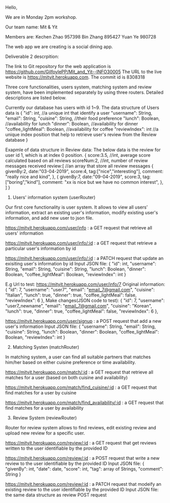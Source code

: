 Hello,

We are in Monday 2pm workshop. 

Our team name: Mit & Yit

Members are:  Kechen Zhao 957398
              Bin Zhang   895427
              Yuan Ye     980728

The web app we are creating is a social dining app.

Deliverable 2 descrpition:

The link to Git repository for the web application is https://github.com/GilfoylePP/Mit_and_Yit--INFO30005
The URL to the live website is https://mityit.herokuapp.com.
The commit id is 8308318


Three core functionalities, users system, matching system and review system, have been implemented separately by using three routers. Detailed descriptions are listed below. 

Currently our database has users with id 1~9. The data structure of Users data is 
{
  "id": int,  //a unique int that identify a user
  "username": String,
  "email": String,
  "cuisine": String, //their food preference
  "lunch": Boolean, //availability for lunch 
  "dinner": Boolean, //availability for dinner
  "coffee_lightMeal": Boolean, //availability for coffee
  "reviewIndex": int //a unique index position that help to retrieve user's review from the Review database
}

Exapmle of data structure in Review data: The below data is the review for user id 1, which is at index 0 position. 
{
        score:3.5, //int, average score calculated based on all reviews
        scoreNum:2, //int, number of review messages received
        review:[ //an array that store all review messages 
            {
                givenBy:2,
                date:"03-04-2019",
                score:4,
                tag:["nice","interesting"],
                comment: "really nice and kind",
            },
            {
                givenBy:7,
                date:"09-04-2019",
                score:3,
                tag:["boring","kind"],
                comment: "xx is nice but we have no common interest",
            },
        ]
    }


1. Users' information system (userRouter)

Our first core functionality is user system. It allows to view all users’ information, extract an existing user's information, modify existing user's information, and add new user to json file.  

https://mityit.herokuapp.com/user/info : a GET request that retrieve all users' information

https://mityit.herokuapp.com/user/info/:id : a GET request that retrieve a particular user's information by id

https://mityit.herokuapp.com/user/info/:id : a PATCH request that update an exisiting user's information by id
Input JSON file:
{
  "id": int,
  "username": String,
  "email": String,
  "cuisine": String,
  "lunch": Boolean,
  "dinner": Boolean,
  "coffee_lightMeal": Boolean,
  "reviewIndex": int
}

E.g 
Url to test: https://mityit.herokuapp.com/user/info/7
Original information:
{
    "id": 7,
    "username": "user7",
    "email": "email_7@gmail.com",
    "cuisine": "Italian",
    "lunch": true,
    "dinner": true,
    "coffee_lightMeal": false,
    "reviewIndex": 6
  },
Make changes(JSON code to test): 
{
    "id": 7,
    "username": "user7_newname",
    "email": "email_7@gmail.com",
    "cuisine": "Korean",
    "lunch": true,
    "dinner": true,
    "coffee_lightMeal": false,
    "reviewIndex": 6
  },

    
https://mityit.herokuapp.com/user/signup : a POST request that add a new user's information
Input JSON file: 
{
  "username": String,
  "email": String,
  "cuisine": String,
  "lunch": Boolean,
  "dinner": Boolean,
  "coffee_lightMeal": Boolean,
  "reviewIndex": int
}


2. Matching Systen (matchRouter)

In matching system, a user can find all suitable partners that matches him/her based on either cuisine preference or time availability.

https://mityit.herokuapp.com/match/:id : a GET request that retrieve all matches for a user (based on both cuisine and availability)

https://mityit.herokuapp.com/match/find_cuisine/:id : a GET request that find matches for a user by cuisine 

https://mityit.herokuapp.com/match/find_availability/:id : a GET request that find matches for a user by availability  

  
3. Review System (reviewRouter)

Router for review system allows to find reviews, edit existing review and upload new review for a specific user.

https://mityit.herokuapp.com/review/:id : a GET request that get reviews written to the user identifiable by the provided ID

https://mityit.herokuapp.com/review/:id : a POST request that write a new review to the user identifiable by the provided ID 
Input JSON file: 
{
"givenBy": int,
"date": date,
"score": int,
"tag": array of Strings,
"comment": String
}

https://mityit.herokuapp.com/review/:id : a PATCH request that modeify an existing review to the user identifiable by the provided ID 
Input JSON file: the same data structure as review POST request
